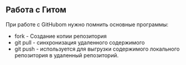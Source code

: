 ## Работа с Гитом
При работе с GitHubom нужно помнить основные программы:
* fork - Создание копии репозитория
* git pull - синхронизация удаленного содержимого
* git push -  используется для выгрузки содержимого локального репозитория в удаленный репозиторий.